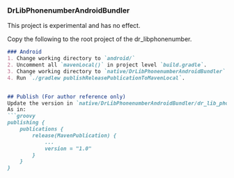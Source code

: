 ### DrLibPhonenumberAndroidBundler
This project is experimental and has no effect.

Copy the following to the root project of the dr_libphonenumber.
```markdown
### Android
1. Change working directory to `android/`
2. Uncomment all `mavenLocal()` in project level `build.gradle`.
3. Change working directory to `native/DrLibPhonenumberAndroidBundler`.
4. Run `./gradlew publishReleasePublicationToMavenLocal`.
```
```markdown

## Publish (For author reference only)
Update the version in `native/DrLibPhonenumberAndroidBundler/dr_lib_phonenumber_android_bundler/build.gradle`.
As in:
```groovy
publishing {
    publications {
        release(MavenPublication) {
            ...
            version = "1.0"
        }
    }
}
```

```
